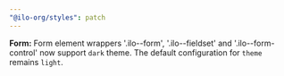 ```yaml
---
"@ilo-org/styles": patch
---
```


**Form:** Form element wrappers '.ilo--form', '.ilo--fieldset' and '.ilo--form-control' now support `dark` theme. The default configuration for `theme` remains `light`.
